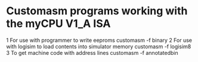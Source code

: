 # Customasm programs working with the myCPU V1_A ISA

1 For use with programmer to write eeproms
customasm -f binary
2 For use with logisim to load contents into simulator memory
customasm -f logisim8
3 To get machine code with address lines
customasm -f annotatedbin

